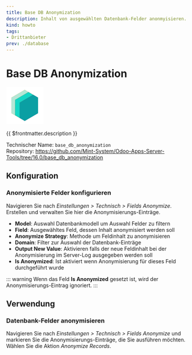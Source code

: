 ```yaml
---
title: Base DB Anonymization
description: Inhalt von ausgewählten Datenbank-Felder anonmyisieren.
kind: howto
tags:
- Drittanbieter
prev: ./database
---
```

# Base DB Anonymization
![icon_oms_box](attachments/icons_odoo_mint_system.png)

{{ $frontmatter.description }}

Technischer Name: `base_db_anonymization`\
Repository: <https://github.com/Mint-System/Odoo-Apps-Server-Tools/tree/16.0/base_db_anonymization>

## Konfiguration

### Anonymisierte Felder konfigurieren

Navigieren Sie nach *Einstellungen > Technisch > Fields Anonymize*. Erstellen und verwalten Sie hier die Anonymisierungs-Einträge.

* **Model**: Auswahl Datenbankmodell um Auswahl Felder zu filtern
* **Field**: Ausgewähltes Feld, dessen Inhalt anonymisiert werden soll
* **Anonymize Strategy**: Methode um Feldinhalt zu anonymisieren
* **Domain**: Filter zur Auswahl der Datenbank-Einträge
* **Output New Value**: Aktivieren falls der neue Feldinhalt bei der Anonymisierung im Server-Log ausgegeben werden soll
* **Is Anonymized**: Ist aktiviert wenn Anonymisierung für dieses Feld durchgeführt wurde

::: warning
Wenn das Feld **Is Anonymized** gesetzt ist, wird der Anonymisierungs-Eintrag ignoriert.
:::

## Verwendung

### Datenbank-Felder anonymisieren

Navigieren Sie nach *Einstellungen > Technisch > Fields Anonymize* und markieren Sie die Anonymisierungs-Einträge, die Sie ausführen möchten. Wählen Sie die Aktion *Anonymize Records*.

